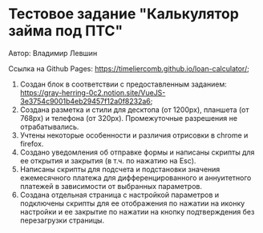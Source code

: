 # Тестовое задание "Калькулятор займа под ПТС"

Автор: Владимир Левшин  

Ссылка на Github Pages: https://timeliercomb.github.io/loan-calculator/;

1. Создан блок в соответствии с предоставленным заданием: https://gray-herring-0c2.notion.site/VueJS-3e3754c9001b4eb29457f12a0f8232a6;
2. Создана разметка и стили для десктопа (от 1200px), планшета (от 768px) и телефона (от 320px). Промежуточные разрешения не отрабатывались.
3. Учтены некоторые особенности и различия отрисовки в chrome и firefox. 
4. Создано уведомления об отправке формы и написаны скрипты для ее открытия и закрытия (в т.ч. по нажатию на Esc).
5. Написаны скрипты для подсчета и подстановки значения ежемесячного платежа для дифференцированного и аннуитетного платежей в зависимости от выбранных параметров.
6. Создана отдельная страница с настройкой параметров и подключены скрипты для ее отображения по нажатии на иконку настройки и ее закрытие по нажатии на кнопку подтверждения без перезагрузки страницы.
